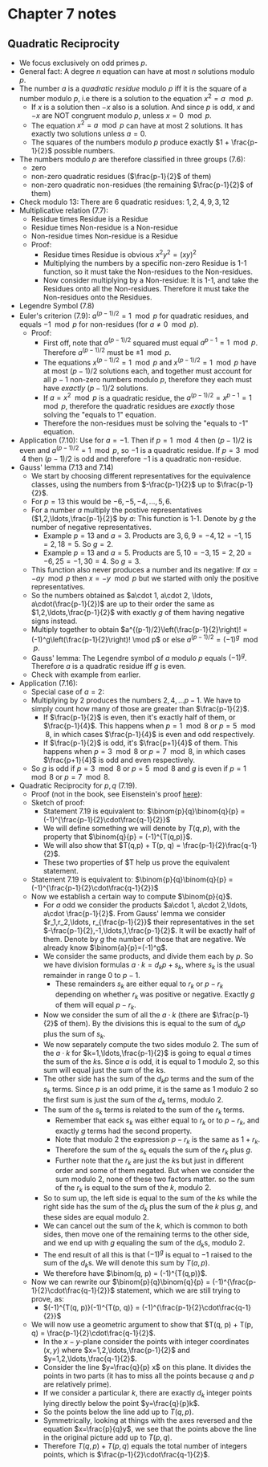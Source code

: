 # Chapter 7 notes

## Quadratic Reciprocity

- We focus exclusively on odd primes $p$.
- General fact: A degree $n$ equation can have at most $n$ solutions modulo $p$.
- The number $a$ is a *quadratic residue* modulo $p$ iff it is the square of a number modulo $p$, i.e there is a solution to the equation $x^2=a \mod p$.
    - If $x$ is a solution then $-x$ also is a solution. And since $p$ is odd, $x$ and $-x$ are NOT congruent modulo $p$, unless $x=0 \mod p$.
    - The equation $x^2=a \mod p$ can have at most 2 solutions. It has exactly two solutions unless $a=0$.
    - The squares of the numbers modulo $p$ produce exactly $1 + \frac{p-1}{2}$ possible numbers.
- The numbers modulo $p$ are therefore classified in three groups (7.6):
    - zero
    - non-zero quadratic residues ($\frac{p-1}{2}$ of them)
    - non-zero quadratic non-residues (the remaining $\frac{p-1}{2}$ of them)
- Check modulo 13: There are 6 quadratic residues: $1,2,4,9,3,12$
- Multiplicative relation (7.7):
    - Residue times Residue is a Residue
    - Residue times Non-residue is a Non-residue
    - Non-residue times Non-residue is a Residue
    - Proof:
        - Residue times Residue is obvious $x^2y^2=(xy)^2$
        - Multiplying the numbers by a specific non-zero Residue is 1-1 function, so it must take the Non-residues to the Non-residues.
        - Now consider multiplying by a Non-residue: It is 1-1, and take the Residues onto all the Non-residues. Therefore it must take the Non-residues onto the Residues.
- Legendre Symbol (7.8)
- Euler's criterion (7.9): $a^{(p-1)/2}=1\mod p$ for quadratic residues, and equals $-1\mod p$ for non-residues (for $a\neq 0\mod p$).
    - Proof:
        - First off, note that $a^{(p-1)/2}$ squared must equal $a^{p-1}=1\mod p$. Therefore $a^{(p-1)/2}$ must be $\pm 1\mod p$.
        - The equations $x^{(p-1)/2}=1\mod p$ and $x^{(p-1)/2}=1\mod p$ have at most $(p-1)/2$ solutions each, and together must account for all $p-1$ non-zero numbers modulo $p$, therefore they each must have *exactly* $(p-1)/2$ solutions.
        - If $a=x^2 \mod p$ is a quadratic residue, the $a^{(p-1)/2}=x^{p-1}=1\mod p$, therefore the quadratic residues are *exactly* those solving the "equals to 1" equation.
        - Therefore the non-residues must be solving the "equals to -1" equation.
- Application (7.10): Use for $a=-1$. Then if $p=1\mod 4$ then $(p-1)/2$ is even and $a^{(p-1)/2} = 1\mod p$, so $-1$ is a quadratic residue. If $p=3\mod 4$ then $(p-1)/2$ is odd and therefore $-1$ is a quadratic non-residue.
- Gauss' lemma (7.13 and 7.14)
    - We start by choosing different representatives for the equivalence classes, using the numbers from $-\frac{p-1}{2}$ up to $\frac{p-1}{2}$.
    - For $p=13$ this would be $-6,-5,-4,\ldots,5,6$.
    - For a number $a$ multiply the postive representatives ($1,2,\ldots,\frac{p-1}{2}$ by $a$: This function is 1-1. Denote by $g$ the number of negative representatives.
        - Example $p=13$ and $a=3$. Products are $3,6,9=-4,12=-1,15=2,18=5$. So $g=2$.
        - Example $p=13$ and $a=5$. Products are $5,10=-3,15=2,20=-6,25=-1,30=4$. So $g=3$.
    - This function also never produces a number and its negative: If $ax=-ay\mod p$ then $x=-y\mod p$ but we started with only the positive representatives.
    - So the numbers obtained as $a\cdot 1, a\cdot 2, \ldots, a\cdot(\frac{p-1}{2})$ are up to their order the same as $1,2,\ldots,\frac{p-1}{2}$ with exactly $g$ of them having negative signs instead.
    - Multiply together to obtain $a^{(p-1)/2}\left(\frac{p-1}{2}\right)! = (-1)^g\left(\frac{p-1}{2}\right)! \mod p$ or else $a^{(p-1)/2}=(-1)^g \mod p$.
    - Gauss' lemma: The Legendre symbol of $a$ modulo $p$ equals $(-1)^g$. Therefore $a$ is a quadratic residue iff $g$ is even.
    - Check with example from earlier.
- Application (7.16):
    - Special case of $a=2$:
    - Multiplying by $2$ produces the numbers $2, 4, \ldots p-1$. We have to simply count how many of those are greater than $\frac{p-1}{2}$.
        - If $\frac{p-1}{2}$ is even, then it's exactly half of them, or $\frac{p-1}{4}$. This happens when $p=1\mod 8$ or $p=5\mod 8$, in which cases $\frac{p-1}{4}$ is even and odd respectively.
        - If $\frac{p-1}{2}$ is odd, it's $\frac{p+1}{4}$ of them. This happens when $p=3\mod 8$ or $p=7\mod 8$, in which cases $\frac{p+1}{4}$ is odd and even respectively.
    - So $g$ is odd if $p=3\mod 8$ or $p=5\mod 8$ and $g$ is even if $p=1\mod 8$ or $p=7\mod 8$.
- Quadratic Reciprocity for $p,q$ (7.19).
    - Proof (not in the book, see Eisenstein's proof [here](https://en.wikipedia.org/wiki/Proofs_of_quadratic_reciprocity#Eisenstein's_proof)):
    - Sketch of proof:
        - Statement 7.19 is equivalent to: $\binom{p}{q}\binom{q}{p} = (-1)^{\frac{p-1}{2}\cdot\frac{q-1}{2}}$
        - We will define something we will denote by $T(q, p)$, with the property that $\binom{q}{p} = (-1)^{T(q,p)}$.
        - We will also show that $T(q,p) + T(p, q) = \frac{p-1}{2}\frac{q-1}{2}$.
        - These two properties of $T help us prove the equivalent statement.
    - Statement 7.19 is equivalent to: $\binom{p}{q}\binom{q}{p} = (-1)^{\frac{p-1}{2}\cdot\frac{q-1}{2}}$
    - Now we establish a certain way to compute $\binom{p}{q}$.
        - For $a$ odd we consider the products $a\cdot 1, a\cdot 2,\ldots, a\cdot \frac{p-1}{2}$. From Gauss' lemma we consider $r_1,r_2,\ldots, r_{\frac{p-1}{2}}$ their representatives in the set $-\frac{p-1}{2},-1,\ldots,1,\frac{p-1}{2}$. It will be exactly half of them. Denote by $g$ the number of those that are negative. We already know $\binom{a}{p}=(-1)^g$.
        - We consider the same products, and divide them each by $p$. So we have division formulas $a\cdot k = d_k p + s_k$, where $s_k$ is the usual remainder in range $0$ to $p-1$.
            - These remainders $s_k$ are either equal to $r_k$ or $p-r_k$ depending on whether $r_k$ was positive or negative. Exactly $g$ of them will equal $p-r_k$.
        - Now we consider the sum of all the $a\cdot k$ (there are $\frac{p-1}{2}$ of them). By the divisions this is equal to the sum of $d_k p$ plus the sum of $s_k$.
        - We now separately compute the two sides modulo $2$. The sum of the $a\cdot k$ for $k=1,\ldots,\frac{p-1}{2}$ is going to equal $a$ times the sum of the $k$s. Since $a$ is odd, it is equal to $1$ modulo $2$, so this sum will equal just the sum of the $k$s.
        - The other side has the sum of the $d_k p$ terms and the sum of the $s_k$ terms. Since $p$ is an odd prime, it is the same as $1$ modulo $2$ so the first sum is just the sum of the $d_k$ terms, modulo $2$.
        - The sum of the $s_k$ terms is related to the sum of the $r_k$ terms.
            - Remember that eack $s_k$ was either equal to $r_k$ or to $p-r_k$, and exactly $g$ terms had the second property.
            - Note that modulo $2$ the expression $p-r_k$ is the same as $1+r_k$.
            - Therefore the sum of the $s_k$ equals the sum of the $r_k$ plus $g$.
            - Further note that the $r_k$ are just the $k$s but just in different order and some of them negated. But when we consider the sum modulo $2$, none of these two factors matter. so the sum of the $r_k$ is equal to the sum of the $k$, modulo $2$.
        - So to sum up, the left side is equal to the sum of the $k$s while the right side has the sum of the $d_k$ plus the sum of the $k$ plus $g$, and these sides are equal modulo $2$.
        - We can cancel out the sum of the $k$, which is common to both sides, then move one of the remaining terms to the other side, and we end up with $g$ equaling the sum of the $d_k$s, modulo $2$.
        - The end result of all this is that $(-1)^g$ is equal to $-1$ raised to the sum of the $d_k$s. We will denote this sum by $T(a, p)$.
        - We therefore have $\binom(q, p) = (-1)^{T(q,p)}$.
    - Now we can rewrite our $\binom{p}{q}\binom{q}{p} = (-1)^{\frac{p-1}{2}\cdot\frac{q-1}{2}}$ statement, which we are still trying to prove, as:
        - $(-1)^{T(q, p)}(-1)^{T(p, q)} = (-1)^{\frac{p-1}{2}\cdot\frac{q-1}{2}}$
    - We will now use a geometric argument to show that $T(q, p) + T(p, q) = \frac{p-1}{2}\cdot\frac{q-1}{2}$.
        - In the $x-y$-plane consider the points with integer coordinates $(x,y)$ where $x=1,2,\ldots,\frac{p-1}{2}$ and $y=1,2,\ldots,\frac{q-1}{2}$.
        - Consider the line $y=\frac{q}{p} x$ on this plane. It divides the points in two parts (it has to miss all the points because $q$ and $p$ are relatively prime).
        - If we consider a particular $k$, there are exactly $d_k$ integer points lying directly below the point $y=\frac{q}{p}k$.
        - So the points below the line add up to $T(q, p)$.
        - Symmetrically, looking at things with the axes reversed and the equation $x=\frac{p}{q}y$, we see that the points above the line in the original picture add up to $T(p, q)$.
        - Therefore $T(q, p) + T(p, q)$ equals the total number of integers points, which is $\frac{p-1}{2}\cdot\frac{q-1}{2}$.
